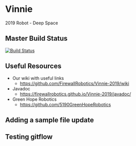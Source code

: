 # Vinnie
2019 Robot - Deep Space

## Master Build Status

[![Build Status](https://travis-ci.com/FirewallRobotics/Vinnie-2019.svg?token=q4ZabY9wJJhCyU6hts1S&branch=master)](https://travis-ci.com/FirewallRobotics/Vinnie-2019)

## Useful Resources

* Our wiki with useful links
  * https://github.com/FirewallRobotics/Vinnie-2019/wiki
* Javadoc
  * https://firewallrobotics.github.io/Vinnie-2019/javadoc/
* Green Hope Robotics
  * https://github.com/5190GreenHopeRobotics

## Adding a sample file update

## Testing gitflow
